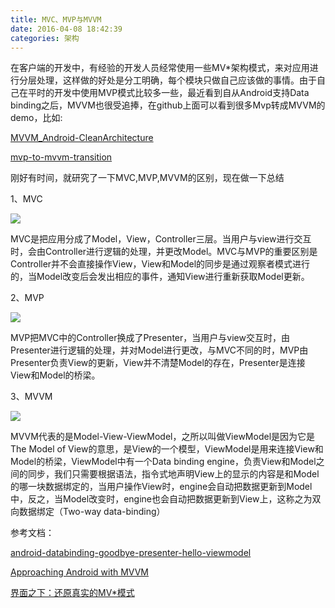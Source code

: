 ```yaml
---
title: MVC、MVP与MVVM
date: 2016-04-08 18:42:39
categories: 架构
---
```

在客户端的开发中，有经验的开发人员经常使用一些MV*架构模式，来对应用进行分层处理，这样做的好处是分工明确，每个模块只做自己应该做的事情。由于自己在平时的开发中使用MVP模式比较多一些，最近看到自从Android支持Data binding之后，MVVM也很受追捧，在github上面可以看到很多Mvp转成MVVM的demo，比如:

[MVVM_Android-CleanArchitecture](https://github.com/zhengxiaopeng/MVVM_Android-CleanArchitecture)
 
[mvp-to-mvvm-transition](https://github.com/Nilzor/mvp-to-mvvm-transition)

刚好有时间，就研究了一下MVC,MVP,MVVM的区别，现在做一下总结

<!--more-->

1、MVC

![](http://i.imgur.com/ciKCnrd.png)

MVC是把应用分成了Model，View，Controller三层。当用户与view进行交互时，会由Controller进行逻辑的处理，并更改Model。MVC与MVP的重要区别是Controller并不会直接操作View，View和Model的同步是通过观察者模式进行的，当Model改变后会发出相应的事件，通知View进行重新获取Model更新。

2、MVP

![](http://i.imgur.com/dcCuZbn.png)

MVP把MVC中的Controller换成了Presenter，当用户与view交互时，由Presenter进行逻辑的处理，并对Model进行更改，与MVC不同的时，MVP由Presenter负责View的更新，View并不清楚Model的存在，Presenter是连接View和Model的桥梁。

3、MVVM

![](http://i.imgur.com/qPDSr9H.png)

MVVM代表的是Model-View-ViewModel，之所以叫做ViewModel是因为它是The Model of View的意思，是View的一个模型，ViewModel是用来连接View和Model的桥梁，ViewModel中有一个Data binding engine，负责View和Model之间的同步，我们只需要根据语法，指令式地声明View上的显示的内容是和Model的哪一块数据绑定的，当用户操作View时，engine会自动把数据更新到Model中，反之，当Model改变时，engine也会自动把数据更新到View上，这称之为双向数据绑定（Two-way data-binding）

参考文档：

[android-databinding-goodbye-presenter-hello-viewmodel](http://tech.vg.no/2015/07/17/android-databinding-goodbye-presenter-hello-viewmodel/)

[Approaching Android with MVVM](https://labs.ribot.co.uk/approaching-android-with-mvvm-8ceec02d5442#.6ebkxxpsu)

[界面之下：还原真实的MV*模式](https://github.com/livoras/blog/issues/11)